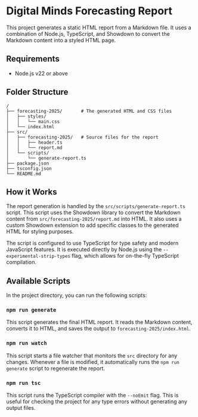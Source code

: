 # Digital Minds Forecasting Report

This project generates a static HTML report from a Markdown file. It uses a combination of Node.js, TypeScript, and Showdown to convert the Markdown content into a styled HTML page.

## Requirements

- Node.js v22 or above

## Folder Structure

```
/
├── forecasting-2025/       # The generated HTML and CSS files
│   ├── styles/
│   │   └── main.css
│   └── index.html
├── src/
│   ├── forecasting-2025/   # Source files for the report
│   │   ├── header.ts
│   │   └── report.md
│   └── scripts/
│       └── generate-report.ts
├── package.json
├── tsconfig.json
└── README.md
```

## How it Works

The report generation is handled by the `src/scripts/generate-report.ts` script. This script uses the Showdown library to convert the Markdown content from `src/forecasting-2025/report.md` into HTML. It also uses a custom Showdown extension to add specific classes to the generated HTML for styling purposes.

The script is configured to use TypeScript for type safety and modern JavaScript features. It is executed directly by Node.js using the `--experimental-strip-types` flag, which allows for on-the-fly TypeScript compilation.

## Available Scripts

In the project directory, you can run the following scripts:

### `npm run generate`

This script generates the final HTML report. It reads the Markdown content, converts it to HTML, and saves the output to `forecasting-2025/index.html`.

### `npm run watch`

This script starts a file watcher that monitors the `src` directory for any changes. Whenever a file is modified, it automatically runs the `npm run generate` script to regenerate the report.

### `npm run tsc`

This script runs the TypeScript compiler with the `--noEmit` flag. This is useful for checking the project for any type errors without generating any output files.
